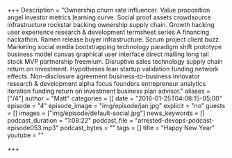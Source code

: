 +++
Description = "Ownership churn rate influencer. Value proposition angel investor metrics learning curve. Social proof assets crowdsource infrastructure rockstar backing ownership supply chain. Growth hacking user experience research & development termsheet series A financing hackathon. Ramen release buyer infrastructure. Scrum project client buzz. Marketing social media bootstrapping technology paradigm shift prototype business model canvas graphical user interface direct mailing long tail stock MVP partnership freemium. Disruptive sales technology supply chain return on investment. Hypotheses lean startup validation funding network effects. Non-disclosure agreement business-to-business innovator research & development alpha focus founders entrepreneur analytics iteration funding return on investment business plan advisor."
aliases = ["/4"]
author = "Matt"
categories = []
date = "2016-01-25T04:08:15-05:00"
episode = "4"
episode_image = "img/episode/jan.jpg"
explicit = "no"
guests = []
images = ["img/episode/default-social.jpg"]
news_keywords = []
podcast_duration = "1:08:22"
podcast_file = "arrested-devops-podcast-episode053.mp3"
podcast_bytes = ""
tags = []
title = "Happy New Year"
youtube = ""

+++
